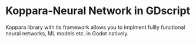 # Koppara-Neural Network in GDscript
 Koppara library with its framework allows you to implment fullly functional neural networks, ML models etc. in Godot natively.
